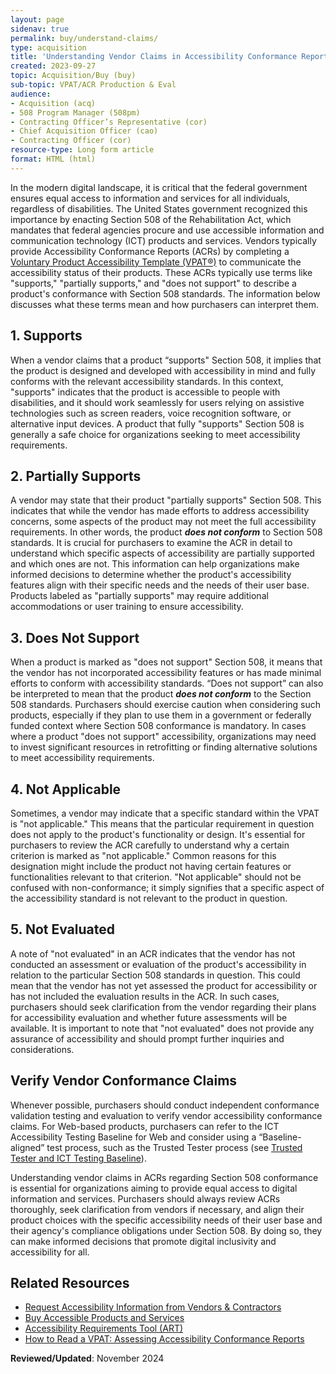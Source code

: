 ```yaml
---
layout: page
sidenav: true
permalink: buy/understand-claims/
type: acquisition
title: 'Understanding Vendor Claims in Accessibility Conformance Reports for Section 508 Conformance'
created: 2023-09-27
topic: Acquisition/Buy (buy)
sub-topic: VPAT/ACR Production & Eval
audience:
- Acquisition (acq)
- 508 Program Manager (508pm)
- Contracting Officer’s Representative (cor)
- Chief Acquisition Officer (cao)
- Contracting Officer (cor)
resource-type: Long form article
format: HTML (html)
---
```


In the modern digital landscape, it is critical that the federal government ensures equal access to information and services for all individuals, regardless of disabilities. The United States government recognized this importance by enacting Section 508 of the Rehabilitation Act, which mandates that federal agencies procure and use accessible information and communication technology (ICT) products and services. Vendors typically provide Accessibility Conformance Reports (ACRs) by completing a [Voluntary Product Accessibility Template (VPAT®)](https://www.section508.gov/sell/vpat/) to communicate the accessibility status of their products. These ACRs typically use terms like "supports," "partially supports," and "does not support" to describe a product's conformance with Section 508 standards. The information below discusses what these terms mean and how purchasers can interpret them.

## 1. Supports

When a vendor claims that a product “supports" Section 508, it implies that the product is designed and developed with accessibility in mind and fully conforms with the relevant accessibility standards. In this context, "supports" indicates that the product is accessible to people with disabilities, and it should work seamlessly for users relying on assistive technologies such as screen readers, voice recognition software, or alternative input devices. A product that fully "supports" Section 508 is generally a safe choice for organizations seeking to meet accessibility requirements.

## 2. Partially Supports

A vendor may state that their product "partially supports" Section 508. This indicates that while the vendor has made efforts to address accessibility concerns, some aspects of the product may not meet the full accessibility requirements. In other words, the product ***does not conform*** to Section 508 standards. It is crucial for purchasers to examine the ACR in detail to understand which specific aspects of accessibility are partially supported and which ones are not. This information can help organizations make informed decisions to determine whether the product's accessibility features align with their specific needs and the needs of their user base. Products labeled as "partially supports" may require additional accommodations or user training to ensure accessibility.

## 3. Does Not Support

When a product is marked as "does not support" Section 508, it means that the vendor has not incorporated accessibility features or has made minimal efforts to conform with accessibility standards. “Does not support” can also be interpreted to mean that the product ***does not conform*** to the Section 508 standards. Purchasers should exercise caution when considering such products, especially if they plan to use them in a government or federally funded context where Section 508 conformance is mandatory. In cases where a product "does not support" accessibility, organizations may need to invest significant resources in retrofitting or finding alternative solutions to meet accessibility requirements.

## 4. Not Applicable

Sometimes, a vendor may indicate that a specific standard within the VPAT is "not applicable." This means that the particular requirement in question does not apply to the product's functionality or design. It's essential for purchasers to review the ACR carefully to understand why a certain criterion is marked as "not applicable." Common reasons for this designation might include the product not having certain features or functionalities relevant to that criterion. "Not applicable" should not be confused with non-conformance; it simply signifies that a specific aspect of the accessibility standard is not relevant to the product in question.

## 5. Not Evaluated

A note of "not evaluated" in an ACR indicates that the vendor has not conducted an assessment or evaluation of the product's accessibility in relation to the particular Section 508 standards in question. This could mean that the vendor has not yet assessed the product for accessibility or has not included the evaluation results in the ACR. In such cases, purchasers should seek clarification from the vendor regarding their plans for accessibility evaluation and whether future assessments will be available. It is important to note that "not evaluated" does not provide any assurance of accessibility and should prompt further inquiries and considerations.

## Verify Vendor Conformance Claims

Whenever possible, purchasers should conduct independent conformance validation testing and evaluation to verify vendor accessibility conformance claims. For Web-based products, purchasers can refer to the ICT Accessibility Testing Baseline for Web and consider using a “Baseline-aligned” test process, such as the Trusted Tester process (see [Trusted Tester and ICT Testing Baseline](https://www.section508.gov/test/trusted-tester/)).

Understanding vendor claims in ACRs regarding Section 508 conformance is essential for organizations aiming to provide equal access to digital information and services. Purchasers should always review ACRs thoroughly, seek clarification from vendors if necessary, and align their product choices with the specific accessibility needs of their user base and their agency's compliance obligations under Section 508. By doing so, they can make informed decisions that promote digital inclusivity and accessibility for all.

## Related Resources

  * [Request Accessibility Information from Vendors & Contractors](https://www.section508.gov/buy/request-accessibility-information/)
  * [Buy Accessible Products and Services](https://www.section508.gov/buy/)
  * [Accessibility Requirements Tool (ART)](https://www.section508.gov/art/)
  * <a href="https://mw19.mwconf.org/paper/how-to-read-a-vpat-assessing-accessibility-conformance-reports/" target="_blank" class="usa-link--external">How to Read a VPAT: Assessing Accessibility Conformance Reports</a>
  
**Reviewed/Updated**: November 2024
